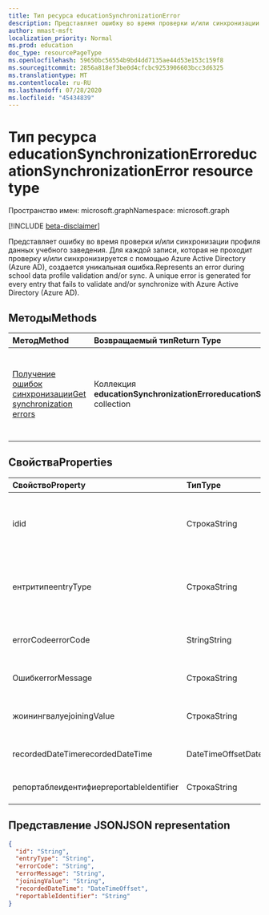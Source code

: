 ```yaml
---
title: Тип ресурса educationSynchronizationError
description: Представляет ошибку во время проверки и/или синхронизации профиля данных учебного заведения. Для каждой записи, которая не проходит проверку и/или синхронизируется с помощью Azure Active Directory (Azure AD), создается уникальная ошибка.
author: mmast-msft
localization_priority: Normal
ms.prod: education
doc_type: resourcePageType
ms.openlocfilehash: 59650bc56554b9bd4dd7135ae44d53e153c159f8
ms.sourcegitcommit: 2856a818ef3be0d4cfcbc9253906603bcc3d6325
ms.translationtype: MT
ms.contentlocale: ru-RU
ms.lasthandoff: 07/28/2020
ms.locfileid: "45434839"
---
```

# <a name="educationsynchronizationerror-resource-type"></a><span data-ttu-id="411aa-103">Тип ресурса educationSynchronizationError</span><span class="sxs-lookup"><span data-stu-id="411aa-103">educationSynchronizationError resource type</span></span>

<span data-ttu-id="411aa-104">Пространство имен: microsoft.graph</span><span class="sxs-lookup"><span data-stu-id="411aa-104">Namespace: microsoft.graph</span></span>

[!INCLUDE [beta-disclaimer](../../includes/beta-disclaimer.md)]

<span data-ttu-id="411aa-105">Представляет ошибку во время проверки и/или синхронизации профиля данных учебного заведения. Для каждой записи, которая не проходит проверку и/или синхронизируется с помощью Azure Active Directory (Azure AD), создается уникальная ошибка.</span><span class="sxs-lookup"><span data-stu-id="411aa-105">Represents an error during school data profile validation and/or sync. A unique error is generated for every entry that fails to validate and/or synchronize with Azure Active Directory (Azure AD).</span></span>

## <a name="methods"></a><span data-ttu-id="411aa-106">Методы</span><span class="sxs-lookup"><span data-stu-id="411aa-106">Methods</span></span>

| <span data-ttu-id="411aa-107">Метод</span><span class="sxs-lookup"><span data-stu-id="411aa-107">Method</span></span>                                                                     | <span data-ttu-id="411aa-108">Возвращаемый тип</span><span class="sxs-lookup"><span data-stu-id="411aa-108">Return Type</span></span>                                  | <span data-ttu-id="411aa-109">Описание</span><span class="sxs-lookup"><span data-stu-id="411aa-109">Description</span></span>                                                           |
| :------------------------------------------------------------------------- | :------------------------------------------- | :-------------------------------------------------------------------- |
| [<span data-ttu-id="411aa-110">Получение ошибок синхронизации</span><span class="sxs-lookup"><span data-stu-id="411aa-110">Get synchronization errors</span></span>](../api/educationsynchronizationerrors-get.md) | <span data-ttu-id="411aa-111">Коллекция **educationSynchronizationError**</span><span class="sxs-lookup"><span data-stu-id="411aa-111">**educationSynchronizationError** collection</span></span> | <span data-ttu-id="411aa-112">Возвращает список ошибок синхронизации, связанных с профилем.</span><span class="sxs-lookup"><span data-stu-id="411aa-112">Returns the list of synchronization errors associated with a profile.</span></span> |

## <a name="properties"></a><span data-ttu-id="411aa-113">Свойства</span><span class="sxs-lookup"><span data-stu-id="411aa-113">Properties</span></span>

| <span data-ttu-id="411aa-114">Свойство</span><span class="sxs-lookup"><span data-stu-id="411aa-114">Property</span></span>             | <span data-ttu-id="411aa-115">Тип</span><span class="sxs-lookup"><span data-stu-id="411aa-115">Type</span></span>           | <span data-ttu-id="411aa-116">Описание</span><span class="sxs-lookup"><span data-stu-id="411aa-116">Description</span></span>                                                     |
| :------------------- | :------------- | :-------------------------------------------------------------- |
| <span data-ttu-id="411aa-117">id</span><span class="sxs-lookup"><span data-stu-id="411aa-117">id</span></span>                   | <span data-ttu-id="411aa-118">Строка</span><span class="sxs-lookup"><span data-stu-id="411aa-118">String</span></span>         | <span data-ttu-id="411aa-119">Уникальный идентификатор ресурса.</span><span class="sxs-lookup"><span data-stu-id="411aa-119">The unique identifier for the resource.</span></span> <span data-ttu-id="411aa-120">(только для чтения)</span><span class="sxs-lookup"><span data-stu-id="411aa-120">(read-only)</span></span>             |
| <span data-ttu-id="411aa-121">ентритипе</span><span class="sxs-lookup"><span data-stu-id="411aa-121">entryType</span></span>            | <span data-ttu-id="411aa-122">Строка</span><span class="sxs-lookup"><span data-stu-id="411aa-122">String</span></span>         | <span data-ttu-id="411aa-123">Представляет объект синхронизации (School, section, Student, преподаватель).</span><span class="sxs-lookup"><span data-stu-id="411aa-123">Represents the sync entity (school, section, student, teacher).</span></span> |
| <span data-ttu-id="411aa-124">errorCode</span><span class="sxs-lookup"><span data-stu-id="411aa-124">errorCode</span></span>            | <span data-ttu-id="411aa-125">String</span><span class="sxs-lookup"><span data-stu-id="411aa-125">String</span></span>         | <span data-ttu-id="411aa-126">Представляет код ошибки для этой ошибки.</span><span class="sxs-lookup"><span data-stu-id="411aa-126">Represents the error code for this error.</span></span>                       |
| <span data-ttu-id="411aa-127">Ошибк</span><span class="sxs-lookup"><span data-stu-id="411aa-127">errorMessage</span></span>         | <span data-ttu-id="411aa-128">Строка</span><span class="sxs-lookup"><span data-stu-id="411aa-128">String</span></span>         | <span data-ttu-id="411aa-129">Содержит описание ошибки.</span><span class="sxs-lookup"><span data-stu-id="411aa-129">Contains a description of the error.</span></span>                            |
| <span data-ttu-id="411aa-130">жоинингвалуе</span><span class="sxs-lookup"><span data-stu-id="411aa-130">joiningValue</span></span>         | <span data-ttu-id="411aa-131">Строка</span><span class="sxs-lookup"><span data-stu-id="411aa-131">String</span></span>         | <span data-ttu-id="411aa-132">Уникальный идентификатор для записи.</span><span class="sxs-lookup"><span data-stu-id="411aa-132">The unique identifier for the entry.</span></span>                            |
| <span data-ttu-id="411aa-133">recordedDateTime</span><span class="sxs-lookup"><span data-stu-id="411aa-133">recordedDateTime</span></span>     | <span data-ttu-id="411aa-134">DateTimeOffset</span><span class="sxs-lookup"><span data-stu-id="411aa-134">DateTimeOffset</span></span> | <span data-ttu-id="411aa-135">Время возникновения ошибки.</span><span class="sxs-lookup"><span data-stu-id="411aa-135">The time of occurrence of this error.</span></span>                           |
| <span data-ttu-id="411aa-136">репортаблеидентифиер</span><span class="sxs-lookup"><span data-stu-id="411aa-136">reportableIdentifier</span></span> | <span data-ttu-id="411aa-137">Строка</span><span class="sxs-lookup"><span data-stu-id="411aa-137">String</span></span>         | <span data-ttu-id="411aa-138">Идентификатор этой записи об ошибке.</span><span class="sxs-lookup"><span data-stu-id="411aa-138">The identifier of this error entry.</span></span>                             |

## <a name="json-representation"></a><span data-ttu-id="411aa-139">Представление JSON</span><span class="sxs-lookup"><span data-stu-id="411aa-139">JSON representation</span></span>

<!-- {
  "blockType": "resource",
  "optionalProperties": [

  ],
  "@odata.type": "microsoft.graph.educationSynchronizationError"
}-->

```json
{
  "id": "String",
  "entryType": "String",
  "errorCode": "String",
  "errorMessage": "String",
  "joiningValue": "String",
  "recordedDateTime": "DateTimeOffset",
  "reportableIdentifier": "String"
}
```
